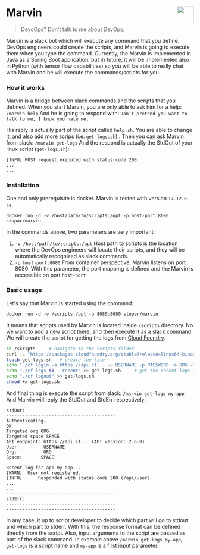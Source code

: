 # Marvin  <img align="right" width="45" height="45" src="https://github.com/stuparmihailo/marvin/raw/master/resources/images/marvin-logo.png">
> DevoOps? Don't talk to me about DevOps.

Marvin is a slack bot which will execute any command that you define. DevOps engineers could create the scripts, and Marvin is going to execute them when you type the command. 
Currently, the Marvin is implemented in Java as a Spring Boot application, but in future, it will be implemented also in Python (with tensor flow capabilities) so you will be able to really chat with Marvin and he will execute the commands/scripts for you.

### How it works
Marvin is a bridge between slack commands and the scripts that you defined. When you start Marvin, you are only able to ask him for a help:
```/marvin help```
And he is going to respond with:
```Don’t pretend you want to talk to me, I know you hate me.```


His reply is actually part of the script called ```help.sh```. You are able to change it, and also add more scrips (i.e. ```get-logs.sh```) . Then you can ask Marvin from slack:
```/marvin get-logs```
And the respond is actually the StdOut of your linux script (```get-logs.sh```):
```
[INFO] POST request executed with status code 200
...
...
```
### Installation
One and only prerequisite is docker. Marvin is tested with version ```17.12.0-ce```. 
```
docker run -d -v /host/path/to/scripts:/opt -p host-port:8080 stupar/marvin
```
In the commands above, two parameters are very important:
1) ```-v /host/path/to/scripts:/opt``` Host path to scripts is the location where the DevOps engineers will locate their scripts, and they will be automatically recognized as slack commands.
2) ```-p host-port:8080``` From container perspective, Marvin listens on port 8080. With this parameter, the port mapping is defined and the Marvin is accessible on port ```host-port```

### Basic usage   
Let's say that Marvin is started using the command:
```
docker run -d -v /scripts:/opt -p 8080:8080 stupar/marvin
```
It means that scripts used by Marvin is located inside ```/scripts``` directory. No we want to add a new script there, and then execute it as a slack command. We will create the script for getting the logs from [Cloud Foundry](https://www.cloudfoundry.org/). 
``` bash
cd /scripts 	# navigate to the scripts folder
curl -L "https://packages.cloudfoundry.org/stable?release=linux64-binary&source=github" | tar -zx 	# download cloud-foundry cli
touch get-logs.sh 	# create the file
echo "./cf login -a https://api.cf... -u USERNAME -p PASSWORD -o ORG -s SPACE" >> get-logs.sh		# add login command to get-logs.sh file
echo "./cf logs $1 --recent" >> get-logs.sh		# get the recent logs for app name passed as variable
echo "./cf logout" >> get-logs.sh
chmod +x get-logs.sh
```
And final thing is execute the script from slack:
```/marvin get-logs my-app```
And Marvin will reply the StdOut and StdErr respectively:
```
stdOut:
-----------------------------------------
Authenticating…
OK
Targeted org ORG
Targeted space SPACE
API endpoint: https://api.cf... (API version: 2.6.0)
User:         USERNAME
Org:          ORG
Space:       SPACE

Recent log for app my-app...
[WARN] 	User not registered.
[INFO]		Responded with status code 200 (/api/user)
...
...
-----------------------------------------
stdErr:
-----------------------------------------
-----------------------------------------
```
In any case, it up to script developer to decide which part will go to stdout and which part to stderr. With this, the response format can be defined directly from the script.
Also, input arguments to the script are passed as part of the slack command. In example above ```/marvin get-logs my-app```, ```get-logs``` is a script name and ```my-app``` is a first input parameter. 
